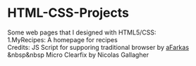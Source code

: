 # HTML-CSS-Projects
Some web pages that I designed with HTML5/CSS: </br>
1.MyRecipes: A homepage for recipes</br>
Credits: JS Script for supporing traditional browser by <a href = "https://github.com/aFarkas/html5shiv">aFarkas</a></br>
&nbsp&nbsp Micro Clearfix by Nicolas Gallagher</br>
